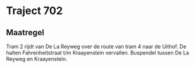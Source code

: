 # Traject 702 
## Maatregel
Tram 2 rijdt van De La Reyweg over de route van tram 4 naar de Uithof.
De halten Fahrenheitstraat t/m Kraayenstein vervallen.
Buspendel tussen De La Reyweg en Kraayenstein.
